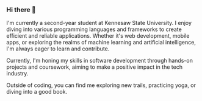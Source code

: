 ### Hi there 👋

I'm currently a second-year student at Kennesaw State University. I enjoy diving into various programming languages and frameworks to create efficient and reliable applications. Whether it's web development, mobile apps, or exploring the realms of machine learning and artificial intelligence, I'm always eager to learn and contribute.

Currently, I'm honing my skills in software development through hands-on projects and coursework, aiming to make a positive impact in the tech industry.

Outside of coding, you can find me exploring new trails, practicing yoga, or diving into a good book.

<!--
**liviajohn/liviajohn** is a ✨ _special_ ✨ repository because its `README.md` (this file) appears on your GitHub profile.

Here are some ideas to get you started:

- 🔭 I’m currently working on ...
- 🌱 I’m currently learning ...
- 👯 I’m looking to collaborate on ...
- 🤔 I’m looking for help with ...
- 💬 Ask me about ...
- 📫 How to reach me: ...
- 😄 Pronouns: ...
- ⚡ Fun fact: ...
-->
